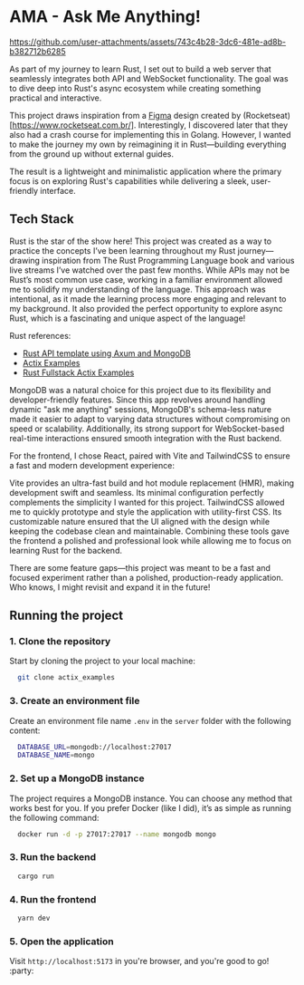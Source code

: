 # AMA - Ask Me Anything!

https://github.com/user-attachments/assets/743c4b28-3dc6-481e-ad8b-b382712b6285

As part of my journey to learn Rust, I set out to build a web server that seamlessly integrates both API and WebSocket functionality. The goal was to dive deep into Rust's async ecosystem while creating something practical and interactive.

This project draws inspiration from a [Figma](<https://www.figma.com/design/Z636c5nyTsBAuDixtz5hvi/AMA---Ask-me-anything-(Community)?node-id=3-809&t=ffji0YwYrGG4rWMN-0>) design created by (Rocketseat)[https://www.rocketseat.com.br/]. Interestingly, I discovered later that they also had a crash course for implementing this in Golang. However, I wanted to make the journey my own by reimagining it in Rust—building everything from the ground up without external guides.

The result is a lightweight and minimalistic application where the primary focus is on exploring Rust's capabilities while delivering a sleek, user-friendly interface.

## Tech Stack

Rust is the star of the show here! This project was created as a way to practice the concepts I’ve been learning throughout my Rust journey—drawing inspiration from The Rust Programming Language book and various live streams I’ve watched over the past few months. While APIs may not be Rust’s most common use case, working in a familiar environment allowed me to solidify my understanding of the language. This approach was intentional, as it made the learning process more engaging and relevant to my background. It also provided the perfect opportunity to explore async Rust, which is a fascinating and unique aspect of the language!

Rust references:

- [Rust API template using Axum and MongoDB](https://github.com/ndelvalle/rustapi)
- [Actix Examples](https://github.com/actix/examples)
- [Rust Fullstack Actix Examples](https://github.com/steadylearner/Rust-Full-Stack/tree/master/actix/actix_examples)

MongoDB was a natural choice for this project due to its flexibility and developer-friendly features. Since this app revolves around handling dynamic "ask me anything" sessions, MongoDB's schema-less nature made it easier to adapt to varying data structures without compromising on speed or scalability. Additionally, its strong support for WebSocket-based real-time interactions ensured smooth integration with the Rust backend.

For the frontend, I chose React, paired with Vite and TailwindCSS to ensure a fast and modern development experience:

Vite provides an ultra-fast build and hot module replacement (HMR), making development swift and seamless. Its minimal configuration perfectly complements the simplicity I wanted for this project.
TailwindCSS allowed me to quickly prototype and style the application with utility-first CSS. Its customizable nature ensured that the UI aligned with the design while keeping the codebase clean and maintainable.
Combining these tools gave the frontend a polished and professional look while allowing me to focus on learning Rust for the backend.

There are some feature gaps—this project was meant to be a fast and focused experiment rather than a polished, production-ready application. Who knows, I might revisit and expand it in the future!

## Running the project

### 1. Clone the repository

Start by cloning the project to your local machine:

```bash
  git clone actix_examples
```

### 3. Create an environment file

Create an environment file name `.env` in the `server` folder with the following content:

```bash
  DATABASE_URL=mongodb://localhost:27017
  DATABASE_NAME=mongo
```

### 2. Set up a MongoDB instance

The project requires a MongoDB instance. You can choose any method that works best for you. If you prefer Docker (like I did), it’s as simple as running the following command:

```bash
  docker run -d -p 27017:27017 --name mongodb mongo
```

### 3. Run the backend

```bash
  cargo run
```

### 4. Run the frontend

```bash
  yarn dev
```

### 5. Open the application

Visit `http://localhost:5173` in you're browser, and you're good to go! :party:

